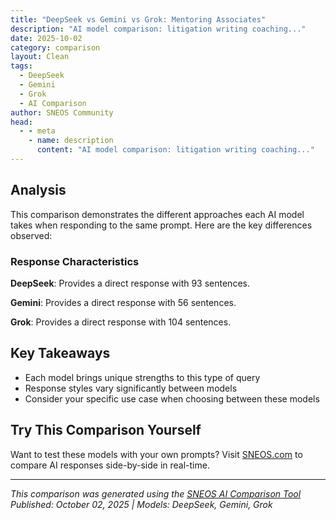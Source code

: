 ```yaml
---
title: "DeepSeek vs Gemini vs Grok: Mentoring Associates"
description: "AI model comparison: litigation writing coaching..."
date: 2025-10-02
category: comparison
layout: Clean
tags:
  - DeepSeek
  - Gemini
  - Grok
  - AI Comparison
author: SNEOS Community
head:
  - - meta
    - name: description
      content: "AI model comparison: litigation writing coaching..."
---
```


<ChatComparison
  title="DeepSeek vs Gemini vs Grok: Mentoring Associates"
  prompt="litigation writing coaching"
  :responses='{
    "DeepSeek": "Of course. \u0022Litigation writing coaching\u0022 is a specialized field focused on transforming lawyers into more persuasive, clear, and effective written advocates. Here\u2019s a comprehensive breakdown of what it entails, who it\u0027s for, and how to find or become a coach.\n\n### What is Litigation Writing Coaching?\n\nAt its core, it\u0027s the practice of teaching lawyers the art and science of persuasive legal writing. It goes beyond basic grammar and citation (though those are foundational) to focus on the strategic and rhetorical techniques that win cases. A good coach doesn\u0027t just correct a brief; they teach the underlying principles so the lawyer can replicate the success independently.\n\n**Key areas of focus include:**\n\n1.  **Storytelling and Narrative:** Framing the facts within a compelling story that aligns with the legal argument. Making the client the protagonist and the legal remedy the logical conclusion.\n2.  **Clarity and Conciseness:** Eliminating legalese, jargon, and complex sentence structures. Using plain English to make complex arguments understandable and persuasive.\n3.  **Reader-Centric Organization:** Structuring documents (briefs, motions, memoranda) to guide the busy judge through the argument logically and efficiently. This includes powerful introductions and point headings.\n4.  **Persuasive Argumentation:** Building arguments using the \u0022CRAC\u0022 (Conclusion, Rule, Application, Conclusion) or similar methods. Using analogies, policy arguments, and strategic emphasis.\n5.  **Tone and Credibility:** Adopting a tone that is respectful, confident, and professional, while avoiding aggression or hyperbole that can damage credibility.\n6.  **Editing and Self-Critique:** Developing a rigorous process for editing one\u0027s own work to catch logical fallacies, weak spots, and stylistic errors.\n\n---\n\n### Who Needs a Litigation Writing Coach?\n\n*   **Junior Associates:** To build a strong foundation early in their careers, moving from law school writing to practice-ready writing.\n*   **Senior Associates \u0026 Junior Partners:** To refine their voice, develop a signature persuasive style, and effectively manage the writing of others.\n*   **Law Firms:** To standardize writing quality across the firm, improve efficiency (less time spent on revisions), and enhance their reputation with courts and clients.\n*   **Solo Practitioners \u0026 Small Firms:** Who may not have built-in mentors and need an external expert to provide high-level feedback.\n*   **Attorneys Transitioning to Litigation:** Those moving from transactional or in-house advisory roles into court-focused practice.\n\n---\n\n### How to Find a Litigation Writing Coach\n\nIf you\u0027re looking to hire a coach, here are the best avenues:\n\n1.  **Specialized Consulting Firms:** Many legal writing consultancies offer coaching services (e.g., [Writing for a Winning Trial](https://www.writingforawinningtrial.com/), [Sage Litigation Consulting](https://www.sagelitigation.com/)).\n2.  **Bar Associations:** Organizations like the ABA, state, and local bars often have CLE (Continuing Legal Education) providers who also offer coaching or can make referrals.\n3.  **Law School Professors:** Many legal writing professors, especially those who previously practiced, offer private coaching.\n4.  **Referrals and Word-of-Mouth:** Ask partners or colleagues at other firms for recommendations. This is often the most reliable method.\n5.  **Online Platforms:** LinkedIn is a great place to search for professionals with titles like \u0022Legal Writing Consultant\u0022 or \u0022Litigation Writing Coach.\u0022\n\n**What to Look For in a Coach:**\n*   **Substantial Litigation Experience:** They should have a proven track record of writing and arguing motions/appeals.\n*   **Teaching Ability:** Being a great writer doesn\u0027t always translate to being a great teacher. Look for someone who can explain the \u0022why.\u0022\n*   **Sample Materials:** Ask for samples of their work or anonymized before-and-after examples of their coaching.\n*   **Compatibility:** Their style and approach should resonate with you or your firm\u0027s culture.\n\n---\n\n### How to *Become* a Litigation Writing Coach\n\nIf you\u0027re an experienced litigator with a passion for writing and teaching, this can be a rewarding career path.\n\n**Required Skills \u0026 Background:**\n*   **Expertise:** 7-10\u002B years of significant litigation experience at a reputable firm or agency.\n*   **Excellent Writing Samples:** A portfolio of successful motions, briefs, and appellate filings.\n*   **Teaching Mindset:** Patience, the ability to give constructive criticism, and a desire to mentor.\n*   **Business Acumen:** You\u0027ll be running a business, so you need skills in marketing, sales, and client management.\n\n**Steps to Get Started:**\n\n1.  **Develop Your Methodology:** Articulate your philosophy on persuasive writing. What are your core principles? Create a curriculum or a set of modules (e.g., \u0022The Art of the Introduction,\u0022 \u0022Mastering Summary Judgment Briefs\u0022).\n2.  **Build Your Brand:** Create a professional website and LinkedIn profile. Start a blog or newsletter with tips on litigation writing to demonstrate your expertise.\n3.  **Gain Initial Experience:** Offer pro bono workshops for local bar associations or modestly priced coaching to a small firm to build your portfolio and testimonials.\n4.  **Network:** Connect with law firm managing partners, professional development managers, and bar association CLE coordinators.\n5.  **Set Your Business Model:**\n    *   **One-on-One Coaching:** Hourly or packaged rates.\n    *   **Group Workshops/Training:** A flat fee for a half-day or full-day session.\n    *   **Brief-Editing Service:** A hybrid model where you provide detailed editorial comments with explanations.\n    *   **Retainer Model:** On-call coaching for a firm for a monthly fee.\n\n### Example Coaching Exercise: The \u0022Why\u0022 Drill\n\n**Scenario:** A junior associate writes in a brief: \u0022The Defendant acted with reckless disregard.\u0022\n\n**Typical Feedback:** \u0022This is conclusory. Be more specific.\u0022\n\n**Coaching Feedback:** \u0022Let\u0027s do the \u0027Why\u0027 drill. *Why* was it reckless? [Associate answers: \u0027He ignored the safety manual.\u0027] Good. Now, *why* did he ignore it? [Associate: \u0027He was rushing to meet a deadline.\u0027] Excellent. Now, *why* was that deadline so pressing? [Associate: \u0027His manager had threatened to fire him if he was late again.\u0027] Perfect. Now, instead of \u0027reckless disregard,\u0027 we can write: \u0027Under pressure from his manager, the Defendant deliberately bypassed three required safety checks listed in Section 4.1 of the manual to meet a production deadline.\u0027 This is more powerful, factual, and tells the story of the recklessness.\u0022\n\nThis simple exercise teaches the associate to constantly drill down to the concrete facts that support their legal conclusions.\n\nIn summary, litigation writing coaching is a high-value service that addresses a critical skill gap in the legal profession. For the lawyer, it\u0027s an investment in their most fundamental tool: their ability to persuade with words.",
    "Gemini": "Okay, let\u0027s talk about litigation writing coaching. To give you the best advice, I need to understand what you\u0027re looking for.  Please tell me more about:\n\n**1. What are your goals? What do you hope to achieve through litigation writing coaching?**\n\n*   **Are you a student, paralegal, junior associate, experienced attorney, or something else?** Your current level will significantly impact the type of coaching you need.\n*   **What specific areas of litigation writing are you struggling with or want to improve?** Examples:\n    *   **Legal Research \u0026 Analysis:**  Finding relevant cases, synthesizing information, accurately stating the law.\n    *   **Legal Argument:** Constructing persuasive arguments, anticipating counterarguments, developing strong rebuttals.\n    *   **Clarity and Conciseness:**  Writing in a clear, understandable, and efficient manner. Avoiding jargon and unnecessary complexity.\n    *   **Organization and Structure:**  Creating logical flow, using headings and subheadings effectively, building a compelling narrative.\n    *   **Grammar and Style:**  Ensuring accuracy in grammar, punctuation, and citation style.\n    *   **Specific Documents:** Motions, briefs, complaints, discovery requests, settlement demands, etc.\n    *   **Persuasiveness:**  Writing in a way that is convincing and compelling to a judge or jury.\n    *   **Efficiency:** Writing faster and more effectively.\n*   **Are you preparing for a specific case, competition (like moot court), or exam (like the bar exam)?**\n*   **Do you want to improve your writing generally, or are there specific types of legal documents you want to focus on?**\n*   **What is your timeline?** Do you need coaching immediately, or is this a long-term project?\n*   **What is your budget?** (If applicable)  Coaching fees can vary widely.\n\n**2. What are your current strengths and weaknesses in legal writing?**\n\n*   What do you think you do well?\n*   What areas do you struggle with?\n*   Have you received feedback on your writing before? If so, what were the main points?\n\n**3. What kind of coaching are you looking for?**\n\n*   **One-on-one coaching:** Personalized feedback and guidance.\n*   **Group workshops:** Learning with others and benefiting from diverse perspectives.\n*   **Online courses:** Structured learning with pre-recorded materials and assignments.\n*   **Document review:**  Having your specific legal documents reviewed and critiqued.\n*   **Mentorship:**  Receiving guidance from an experienced attorney.\n*   **A combination of approaches.**\n\n**In the meantime, here are some general tips that apply to almost all litigation writing:**\n\n*   **Know your audience:** Are you writing to a judge, a jury, opposing counsel, or your client? Tailor your language and arguments accordingly.\n*   **State the law clearly and accurately:**  Cite your sources correctly and avoid misrepresenting the law.\n*   **Organize your arguments logically:**  Use headings and subheadings to guide the reader through your reasoning.\n*   **Be concise and to the point:**  Avoid unnecessary jargon and repetition.\n*   **Proofread carefully:**  Errors in grammar and spelling can undermine your credibility.\n*   **Tell a compelling story:**  Even in legal writing, narrative matters.  Frame the facts in a way that supports your client\u0027s position.\n*   **Anticipate counterarguments:**  Address potential weaknesses in your case and explain why they are not fatal.\n*   **Be persuasive, not argumentative:**  Focus on presenting your case in a reasonable and logical manner.\n*   **Follow court rules and local practices:**  Pay attention to formatting requirements, page limits, and other procedural rules.\n*   **Get feedback from others:**  Ask a colleague, mentor, or professor to review your writing before you submit it.\n\n**Examples of areas coaching might address:**\n\n*   **Crafting a winning narrative in a complaint:**  Going beyond the bare legal requirements to paint a picture that grabs the reader\u0027s attention and evokes empathy for your client.\n*   **Writing a persuasive motion for summary judgment:**  Mastering the art of identifying key facts, crafting compelling legal arguments, and effectively presenting evidence.\n*   **Drafting effective discovery requests:**  Learning how to frame questions that elicit the information you need to build your case.\n*   **Negotiating a favorable settlement:**  Developing strong written communication skills to persuade opposing counsel to see things your way.\n*   **Arguing a case on appeal:**  Writing a brief that clearly and concisely presents the legal issues, arguments, and supporting authorities.\n\nOnce you provide more details about your specific needs, I can offer more tailored advice and recommendations.  I can also help you find resources, such as books, articles, and websites, that can improve your litigation writing skills.\n",
    "Grok": "Litigation writing coaching involves personalized guidance to improve the skills necessary for drafting effective legal documents in the context of litigation. This can include pleadings, motions, briefs, discovery requests, responses, and other court filings. The goal is to help attorneys, paralegals, law students, or other legal professionals craft clear, persuasive, and legally sound written work that advances their case while adhering to court rules and ethical standards. Below is an overview of what litigation writing coaching typically entails, along with tips and resources to help you get started.\n\n---\n\n### **What is Litigation Writing Coaching?**\nLitigation writing coaching focuses on enhancing the ability to communicate complex legal arguments in a concise, logical, and compelling manner. A coach may work one-on-one or in a group setting to:\n- Review and provide feedback on drafts of legal documents.\n- Teach strategies for persuasive legal writing (e.g., IRAC: Issue, Rule, Application, Conclusion).\n- Help with tone, style, and clarity to ensure arguments resonate with judges, opposing counsel, and other audiences.\n- Address specific challenges, such as overcoming writer\u2019s block, organizing arguments, or meeting tight deadlines.\n- Ensure compliance with jurisdiction-specific formatting, citation (e.g., Bluebook or local rules), and procedural requirements.\n\nCoaching can be provided by experienced attorneys, legal writing professors, or professional editors with expertise in litigation.\n\n---\n\n### **Key Areas of Focus in Litigation Writing Coaching**\n1. **Clarity and Precision**:\n   - Legal writing must be clear and avoid ambiguity. Coaches help writers eliminate unnecessary jargon, wordiness, and convoluted sentences.\n   - Example: Transforming \u0022It is the contention of the plaintiff that...\u0022 into \u0022Plaintiff contends that...\u0022\n\n2. **Persuasion and Advocacy**:\n   - Coaches teach how to frame arguments to appeal to the court, emphasizing favorable facts and law while addressing weaknesses honestly.\n   - Techniques include storytelling, using precedents effectively, and anticipating counterarguments.\n\n3. **Structure and Organization**:\n   - Strong litigation documents follow a logical structure. Coaches help writers outline their arguments and ensure each section (introduction, statement of facts, legal analysis, conclusion) flows seamlessly.\n   - Example: Ensuring a motion for summary judgment clearly delineates undisputed facts before diving into legal arguments.\n\n4. **Tone and Professionalism**:\n   - Litigation writing requires a balance between assertive advocacy and respectful tone. Coaches help avoid overly aggressive or emotional language that could alienate the court.\n\n5. **Research and Citation**:\n   - Coaches guide writers in conducting thorough legal research and citing authorities correctly to bolster credibility.\n\n6. **Time Management and Efficiency**:\n   - Litigation often involves tight deadlines. Coaches may provide strategies for drafting quickly without sacrificing quality.\n\n7. **Tailoring to the Audience**:\n   - Coaches emphasize adapting writing to the specific judge, court, or opposing counsel, considering their preferences or past rulings.\n\n---\n\n### **Benefits of Litigation Writing Coaching**\n- **Improved Outcomes**: Well-written documents can significantly influence a case\u2019s direction, from winning motions to persuading judges during appeals.\n- **Skill Development**: Coaching builds long-term writing skills that enhance career prospects.\n- **Confidence**: Feedback and practice help reduce anxiety about submitting high-stakes documents.\n- **Efficiency**: Learning to write effectively saves time in drafting and revising.\n- **Professional Reputation**: Clear, persuasive writing reflects competence and attention to detail.\n\n---\n\n### **How to Find Litigation Writing Coaching**\n1. **Law Firms and Mentors**:\n   - Many law firms offer in-house training or mentorship programs where senior attorneys review and critique junior associates\u2019 work.\n   - Seek out a mentor with strong writing skills to provide informal coaching.\n\n2. **Legal Writing Courses and Workshops**:\n   - Universities, bar associations, and continuing legal education (CLE) providers often offer courses or workshops on litigation writing.\n   - Examples: National Institute for Trial Advocacy (NITA), Practising Law Institute (PLI), or local bar association programs.\n\n3. **Private Coaches or Consultants**:\n   - Hire a professional legal writing coach, often an experienced attorney or academic, for personalized feedback.\n   - Search platforms like LinkedIn or legal directories for consultants specializing in litigation writing.\n\n4. **Online Resources and Communities**:\n   - Websites like Lawyeredu.org or legal blogs offer free or paid resources for improving legal writing.\n   - Join forums or groups (e.g., Reddit\u2019s r/LawSchool or r/lawyers) to exchange drafts and receive peer feedback.\n\n5. **Books and Guides**:\n   - Invest in well-regarded texts on legal writing, such as:\n     - *\u0022Legal Writing in Plain English\u0022* by Bryan A. Garner\n     - *\u0022The Winning Brief\u0022* by Bryan A. Garner\n     - *\u0022Point Made: How to Write Like the Nation\u2019s Top Advocates\u0022* by Ross Guberman\n\n---\n\n### **Tips to Get Started with Litigation Writing Coaching**\n1. **Identify Weaknesses**:\n   - Reflect on past feedback from supervisors, professors, or judges to pinpoint areas for improvement (e.g., grammar, argument structure, or research depth).\n\n2. **Set Goals**:\n   - Define specific objectives, such as mastering brief writing, improving citation skills, or reducing drafting time.\n\n3. **Practice Regularly**:\n   - Draft mock pleadings, motions, or briefs on hypothetical cases and seek feedback from a coach or mentor.\n   - Analyze well-written court filings from successful cases in your jurisdiction for inspiration.\n\n4. **Request Specific Feedback**:\n   - When working with a coach, ask for targeted critiques (e.g., \u201CDoes my statement of facts effectively highlight key evidence?\u201D).\n\n5. **Stay Updated on Local Rules**:\n   - Coaches can help ensure your writing complies with court-specific formatting, page limits, and filing deadlines.\n\n6. **Embrace Revision**:\n   - Litigation writing often requires multiple drafts. A coach can teach you how to revise effectively, focusing on both substance and style.\n\n---\n\n### **Challenges in Litigation Writing and How Coaching Helps**\n- **Complex Cases**: Coaches break down intricate legal issues into digestible arguments.\n- **Writer\u2019s Block**: Coaches provide frameworks or brainstorming techniques to overcome mental barriers.\n- **Time Constraints**: Coaching includes strategies for prioritizing key arguments under pressure.\n- **Judicial Preferences**: A coach with local knowledge can help tailor writing to specific judges\u2019 expectations.\n\n---\n\n### **Sample Exercise for Litigation Writing Improvement**\n**Task**: Draft a short memorandum in support of a motion to dismiss based on a failure to state a claim under Rule 12(b)(6) of the Federal Rules of Civil Procedure.\n- **Step 1**: Research a simple fact pattern (e.g., a breach of contract claim with insufficient allegations).\n- **Step 2**: Structure your memo with headings: Introduction, Standard of Review, Argument, and Conclusion.\n- **Step 3**: Write persuasively, citing relevant case law (e.g., *Bell Atlantic Corp. v. Twombly* and *Ashcroft v. Iqbal* for pleading standards).\n- **Step 4**: Share your draft with a coach or peer for feedback on clarity, persuasiveness, and legal accuracy.\n\n**Feedback Focus**: Ask your coach to evaluate whether your argument is logically sound, whether the tone is appropriate, and whether the citations are formatted correctly.\n\n---\n\n### **Conclusion**\nLitigation writing coaching is a valuable investment for anyone looking to excel in legal advocacy through written communication. Whether through formal programs, private coaching, or self-study with mentors and resources, consistent practice and targeted feedback can transform your writing from adequate to exceptional. If you\u2019re looking for specific coaching services or resources, let me know your location or practice area, and I can help narrow down options or provide tailored exercises!"
  }'
  published-date="00:56"
/>

## Analysis

This comparison demonstrates the different approaches each AI model takes when responding to the same prompt. Here are the key differences observed:

### Response Characteristics

**DeepSeek**: Provides a direct response with 93 sentences. 

**Gemini**: Provides a direct response with 56 sentences. 

**Grok**: Provides a direct response with 104 sentences. 

## Key Takeaways

- Each model brings unique strengths to this type of query
- Response styles vary significantly between models
- Consider your specific use case when choosing between these models

## Try This Comparison Yourself

Want to test these models with your own prompts? Visit [SNEOS.com](https://sneos.com) to compare AI responses side-by-side in real-time.

---

*This comparison was generated using the [SNEOS AI Comparison Tool](https://sneos.com)*
*Published: October 02, 2025 | Models: DeepSeek, Gemini, Grok*
